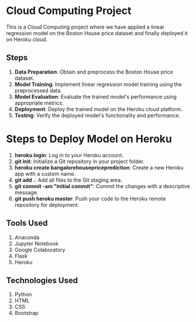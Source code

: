# Cloud Computing Project

This is a Cloud Computing project where we have applied a linear regression model on the Boston House price dataset and finally deployed it on Heroku cloud.

## Steps

1. **Data Preparation**: Obtain and preprocess the Boston House price dataset.
2. **Model Training**: Implement linear regression model training using the preprocessed data.
3. **Model Evaluation**: Evaluate the trained model's performance using appropriate metrics.
4. **Deployment**: Deploy the trained model on the Heroku cloud platform.
5. **Testing**: Verify the deployed model's functionality and performance.

# Steps to Deploy Model on Heroku

1. **heroku login**: Log in to your Heroku account.
2. **git init**: Initialize a Git repository in your project folder.
3. **heroku create bangalorehousepriceprediction**: Create a new Heroku app with a custom name.
4. **git add .**: Add all files to the Git staging area.
5. **git commit -am "initial commit"**: Commit the changes with a descriptive message.
6. **git push heroku master**: Push your code to the Heroku remote repository for deployment.

## Tools Used

1. Anaconda
2. Jupyter Notebook
3. Google Colaboratory
4. Flask
5. Heroku

## Technologies Used

1. Python
2. HTML
3. CSS
4. Bootstrap


